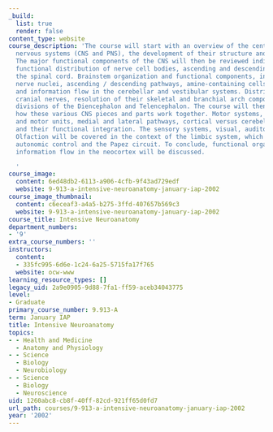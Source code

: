 ```yaml
---
_build:
  list: true
  render: false
content_type: website
course_description: 'The course will start with an overview of the central and peripheral
  nervous systems (CNS and PNS), the development of their structure and major divisions.
  The major functional components of the CNS will then be reviewed individually. Topography,
  functional distribution of nerve cell bodies, ascending and descending tracts in
  the spinal cord. Brainstem organization and functional components, including cranial
  nerve nuclei, ascending / descending pathways, amine-containing cells, structure
  and information flow in the cerebellar and vestibular systems. Distribution of the
  cranial nerves, resolution of their skeletal and branchial arch components. Functional
  divisions of the Diencephalon and Telencephalon. The course will then continue with
  how these various CNS pieces and parts work together. Motor systems, motor neurons
  and motor units, medial and lateral pathways, cortical versus cerebellar systems
  and their functional integration. The sensory systems, visual, auditory and somatosensory.
  Olfaction will be covered in the context of the limbic system, which will also include
  autonomic control and the Papez circuit. To conclude, functional organization and
  information flow in the neocortex will be discussed.

  '
course_image:
  content: 6ed48db2-6113-a906-4cfb-9f43ad729edf
  website: 9-913-a-intensive-neuroanatomy-january-iap-2002
course_image_thumbnail:
  content: c6eceaf3-a4a5-b275-3ffd-407657b569c3
  website: 9-913-a-intensive-neuroanatomy-january-iap-2002
course_title: Intensive Neuroanatomy
department_numbers:
- '9'
extra_course_numbers: ''
instructors:
  content:
  - 335fc995-6d6e-1c24-6a25-5715fa17f765
  website: ocw-www
learning_resource_types: []
legacy_uid: 2a9e0905-9d88-7fa1-ff59-aceb34043775
level:
- Graduate
primary_course_number: 9.913-A
term: January IAP
title: Intensive Neuroanatomy
topics:
- - Health and Medicine
  - Anatomy and Physiology
- - Science
  - Biology
  - Neurobiology
- - Science
  - Biology
  - Neuroscience
uid: 1260abc8-cb8f-40ff-82cd-921ff65d0fd7
url_path: courses/9-913-a-intensive-neuroanatomy-january-iap-2002
year: '2002'
---
```

